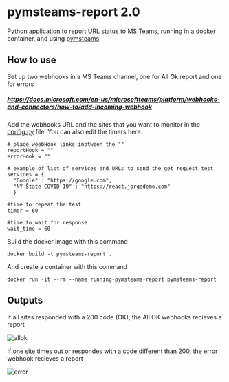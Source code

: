 # pymsteams-report 2.0
Python application to report URL status to MS Teams, running in a docker container, and using [pymsteams](https://pypi.org/project/pymsteams/)

## How to use

Set up two webhooks in a MS Teams channel, one for All Ok report and one for errors

##### https://docs.microsoft.com/en-us/microsoftteams/platform/webhooks-and-connectors/how-to/add-incoming-webhook 

Add the webhooks URL and the sites that you want to monitor in the [config.py](https://github.com/gorj3/pymsteams-report/blob/master/config.py) file. You can also edit the timers here.

```
# place weebHook links inbtween the ""
reportHook = ""
errorHook = ""

# example of list of services and URLs to send the get request test
services = {
  "Google" : "https://google.com",
  "NY State COVID-19" : "https://react.jorgedemo.com"
  }

#time to repeat the test
timer = 60

#time to wait for response
wait_time = 60
```

Build the docker image with this command 

```
docker build -t pymsteams-report .
```

And create a container with this command  

```
docker run -it --rm --name running-pymsteams-report pymsteams-report
```

## Outputs

If all sites responded with a 200 code (OK), the All OK webhooks recieves a report

![allok](https://s3.amazonaws.com/jorgesilva.pro/content/allok.PNG)

If one site times out or respondes with a code different than 200, the error webhook recieves a report

![error](https://s3.amazonaws.com/jorgesilva.pro/content/error.PNG)